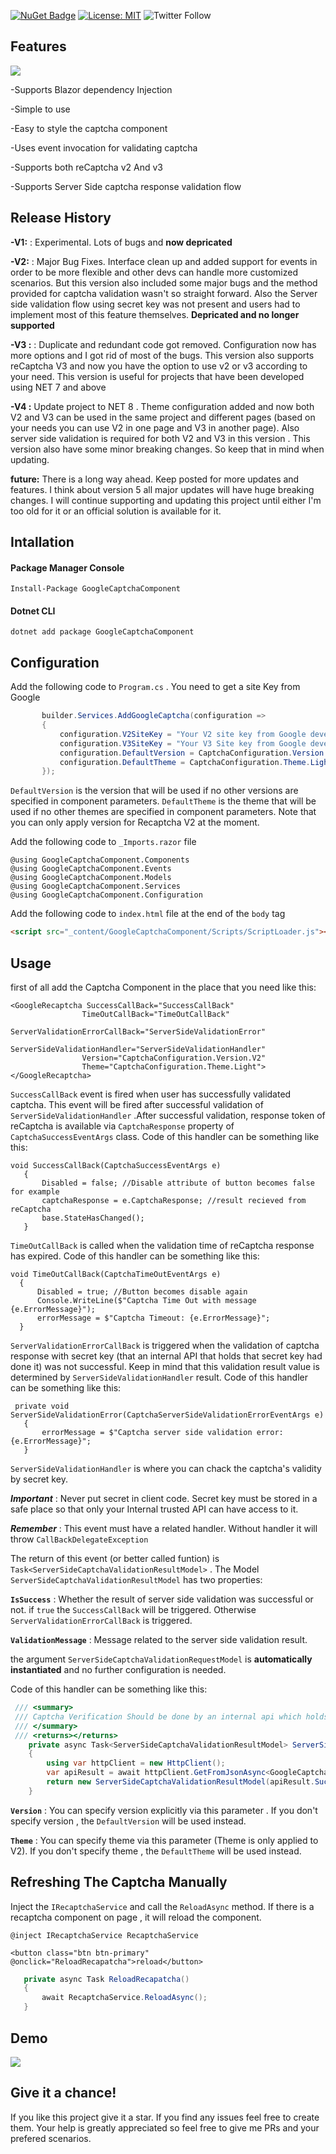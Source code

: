 [![NuGet Badge](https://buildstats.info/nuget/googlecaptchacomponent)](https://www.nuget.org/packages/googlecaptchacomponent)
[![License: MIT](https://img.shields.io/badge/License-MIT-brightgreen.svg)](https://opensource.org/licenses/MIT)
![Twitter Follow](https://img.shields.io/twitter/url?label=Follow&style=social&url=https%3A%2F%2Ftwitter.com%2FBabakTaremi)

## Features

![](https://i.ibb.co/1zskmPX/Relazor-180x180.png)

-Supports Blazor dependency Injection

-Simple to use

-Easy to style the captcha component

-Uses event invocation for validating captcha

-Supports both reCaptcha v2 And v3

-Supports Server Side captcha response validation flow

## Release History

**-V1:** : Experimental. Lots of bugs and **now depricated**

**-V2:** : Major Bug Fixes. Interface clean up and added support for events in order to be more flexible and other devs can handle more customized scenarios. But this version also included some major bugs and the method provided for captcha validation wasn't so straight forward. Also the Server side validation flow using secret key was not present and users had to implement most of this feature themselves. **Depricated and no longer supported**

**-V3 :** :  Duplicate and redundant code got removed. Configuration now has more options and I got rid of most of the bugs. This version also supports reCaptcha V3 and now you have the option to use v2 or v3 according to your need. This version is useful for projects that have been developed using NET 7 and above

**-V4 :** Update project to NET 8 . Theme configuration added and now both V2 and V3 can be used in the same project and different pages (based on your needs you can use V2 in one page and V3 in another page). Also server side validation is required for both V2 and V3 in this version . This version also have some minor breaking changes. So keep that in mind when updating.

**future:** There is a long way ahead. Keep posted for more updates and features. I think about version 5 all major updates will have huge breaking changes. I will continue supporting and updating this project until either I'm too old for it or an official solution is available for it. 

## Intallation
 
 #### Package Manager Console 
 
 ```
 Install-Package GoogleCaptchaComponent 
 ```
 
 #### Dotnet CLI
 
 ```
 dotnet add package GoogleCaptchaComponent 
 ```
 
 ## Configuration
 
 Add the following code to `Program.cs` . You need to get a site Key from Google
 
 ```csharp
        builder.Services.AddGoogleCaptcha(configuration =>
        {
            configuration.V2SiteKey = "Your V2 site key from Google developer console";
            configuration.V3SiteKey = "Your V3 Site key from Google developer console";
            configuration.DefaultVersion = CaptchaConfiguration.Version.V2;
            configuration.DefaultTheme = CaptchaConfiguration.Theme.Light;
        });
 ```
 `DefaultVersion` is the version that will be used if no other versions are specified in component parameters. 
 `DefaultTheme`  is the theme that will be used if no other themes are specified in component parameters. Note that you can only apply version for Recaptcha V2 at the moment.
 
 Add the following code to `_Imports.razor` file
 
 ```razor
@using GoogleCaptchaComponent.Components
@using GoogleCaptchaComponent.Events
@using GoogleCaptchaComponent.Models
@using GoogleCaptchaComponent.Services
@using GoogleCaptchaComponent.Configuration
 ```
 
 Add the following code to `index.html` file at the end of the `body` tag
 
 ```html
<script src="_content/GoogleCaptchaComponent/Scripts/ScriptLoader.js"></script>
```
 
 ## Usage
 
 first of all add the Captcha Component in the place that you need like this:
 
 ```razor
<GoogleRecaptcha SuccessCallBack="SuccessCallBack"
                 TimeOutCallBack="TimeOutCallBack"
                 ServerValidationErrorCallBack="ServerSideValidationError"
                 ServerSideValidationHandler="ServerSideValidationHandler"
                 Version="CaptchaConfiguration.Version.V2"
                 Theme="CaptchaConfiguration.Theme.Light">
</GoogleRecaptcha>
 ```
 
 `SuccessCallBack` event is fired when user has successfully validated captcha. This event will be fired after successful validation of `ServerSideValidationHandler` .After successful validation, response token of reCaptcha is available via `CaptchaResponse` property of `CaptchaSuccessEventArgs` class. Code of this handler can be something like this:

 
 ```Csharp
 void SuccessCallBack(CaptchaSuccessEventArgs e)
    {
        Disabled = false; //Disable attribute of button becomes false for example
        captchaResponse = e.CaptchaResponse; //result recieved from reCaptcha
        base.StateHasChanged();
    }
 ```
 
 `TimeOutCallBack` is called when the validation time of reCaptcha response has expired. Code of this handler can be something like this:
 
  ```Csharp
  void TimeOutCallBack(CaptchaTimeOutEventArgs e)
    {
        Disabled = true; //Button becomes disable again
        Console.WriteLine($"Captcha Time Out with message {e.ErrorMessage}");
        errorMessage = $"Captcha Timeout: {e.ErrorMessage}";
    }
 ```
 
 `ServerValidationErrorCallBack` is triggered when the validation of captcha response with secret key (that an internal API that holds that secret key had done it) was not successful. Keep in mind that this validation result value is determined by `ServerSideValidationHandler` result. Code of this handler can be something like this:
 
 ```Csharp
  private void ServerSideValidationError(CaptchaServerSideValidationErrorEventArgs e)
    {
        errorMessage = $"Captcha server side validation error: {e.ErrorMessage}";
    }
 ```
 
 `ServerSideValidationHandler` is where you can chack the captcha's validity by secret key.
 
 ***Important*** : Never put secret in client code. Secret key must be stored in a safe place so that only your Internal trusted API can have access to it.
 
 ***Remember*** : This event must have a related handler. Without handler it will throw `CallBackDelegateException`
 
 The return of this event (or better called funtion) is `Task<ServerSideCaptchaValidationResultModel>` . The Model `ServerSideCaptchaValidationResultModel` has two properties: 
 
 **`IsSuccess`** : Whether the result of server side validation was successful or not. if `true` the `SuccessCallBack` will be triggered. Otherwise `ServerValidationErrorCallBack` is triggered.
 
 **`ValidationMessage`** : Message related to the server side validation result.
 
 the argument `ServerSideCaptchaValidationRequestModel` is **automatically instantiated** and no further configuration is needed.
 
 Code of this handler can be something like this:

```csharp
 /// <summary>
 /// Captcha Verification Should be done by an internal api which holds the secret key
 /// </summary>
 /// <returns></returns>
    private async Task<ServerSideCaptchaValidationResultModel> ServerSideValidationHandler(ServerSideCaptchaValidationRequestModel requestModel)
    {
        using var httpClient = new HttpClient();
        var apiResult = await httpClient.GetFromJsonAsync<GoogleCaptchaCheckResponseResult>($"https://api.mysecurewebsite.com/VerifyCaptcha?token={requestModel.CaptchaResponse}");
        return new ServerSideCaptchaValidationResultModel(apiResult.Success, string.Join("\n",apiResult.ErrorCodes ?? new List<string>(){"No Error"}));
    }
```

**`Version`** : You can specify version explicitly via this parameter . If you don't specify version , the `DefaultVersion` will be used instead.

**`Theme`** : You can specify theme via this parameter (Theme is only applied to V2). If you don't specify theme , the `DefaultTheme` will be used instead.

## Refreshing The Captcha Manually

Inject the ```IRecaptchaService``` and call the ```ReloadAsync``` method. If there is a recaptcha component on page , it will reload the component.

```razor
@inject IRecaptchaService RecaptchaService

<button class="btn btn-primary" @onclick="ReloadRecapatcha">reload</button>
```

```csharp
   private async Task ReloadRecapatcha()
   {
       await RecaptchaService.ReloadAsync();
   }
```




## Demo

![](https://i.ibb.co/nr08cyG/chrome-capture.gif)


## Give it a chance!
If you like this project give it a star. If you find any issues feel free to create them. Your help is greatly appreciated so feel free to give me PRs and your prefered scenarios.


